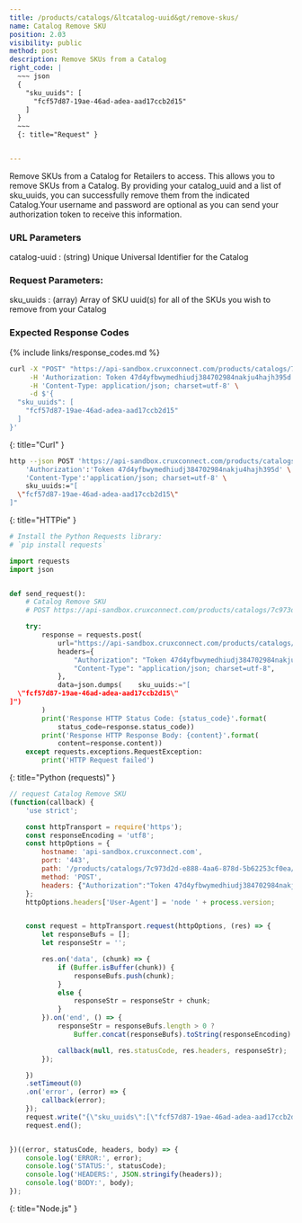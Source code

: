 ```yaml
---
title: /products/catalogs/&ltcatalog-uuid&gt/remove-skus/
name: Catalog Remove SKU
position: 2.03
visibility: public
method: post
description: Remove SKUs from a Catalog
right_code: |
  ~~~ json
  {
    "sku_uuids": [
      "fcf57d87-19ae-46ad-adea-aad17ccb2d15"
    ]
  }
  ~~~
  {: title="Request" }


---
```

Remove SKUs from a Catalog for Retailers to access. This allows you to remove SKUs from a Catalog. By providing your catalog_uuid and a list of sku_uuids, you can successfully remove them from the indicated Catalog.Your username and password are optional as you can send your authorization token to receive this information.

### URL Parameters

catalog-uuid
: (string) Unique Universal Identifier for the Catalog

### Request Parameters:

sku_uuids
: (array) Array of SKU uuid(s) for all of the SKUs you wish to remove from your Catalog

### Expected Response Codes

{% include links/response_codes.md %}


~~~ bash
curl -X "POST" "https://api-sandbox.cruxconnect.com/products/catalogs/7c973d2d-e888-4aa6-878d-5b62253cf0ea/remove-skus/" \
     -H 'Authorization: Token 47d4yfbwymedhiudj384702984nakju4hajh395d' \
     -H 'Content-Type: application/json; charset=utf-8' \
     -d $'{
  "sku_uuids": [
    "fcf57d87-19ae-46ad-adea-aad17ccb2d15"
  ]
}'

~~~
{: title="Curl" }

~~~ bash
http --json POST 'https://api-sandbox.cruxconnect.com/products/catalogs/7c973d2d-e888-4aa6-878d-5b62253cf0ea/remove-skus/' \
    'Authorization':'Token 47d4yfbwymedhiudj384702984nakju4hajh395d' \
    'Content-Type':'application/json; charset=utf-8' \
    sku_uuids:="[
  \"fcf57d87-19ae-46ad-adea-aad17ccb2d15\"
]"

~~~
{: title="HTTPie" }

~~~ python
# Install the Python Requests library:
# `pip install requests`

import requests
import json


def send_request():
    # Catalog Remove SKU
    # POST https://api-sandbox.cruxconnect.com/products/catalogs/7c973d2d-e888-4aa6-878d-5b62253cf0ea/remove-skus/

    try:
        response = requests.post(
            url="https://api-sandbox.cruxconnect.com/products/catalogs/7c973d2d-e888-4aa6-878d-5b62253cf0ea/remove-skus/",
            headers={
                "Authorization": "Token 47d4yfbwymedhiudj384702984nakju4hajh395d",
                "Content-Type": "application/json; charset=utf-8",
            },
            data=json.dumps(    sku_uuids:="[
  \"fcf57d87-19ae-46ad-adea-aad17ccb2d15\"
]")
        )
        print('Response HTTP Status Code: {status_code}'.format(
            status_code=response.status_code))
        print('Response HTTP Response Body: {content}'.format(
            content=response.content))
    except requests.exceptions.RequestException:
        print('HTTP Request failed')

~~~
{: title="Python (requests)" }

~~~ javascript
// request Catalog Remove SKU
(function(callback) {
    'use strict';

    const httpTransport = require('https');
    const responseEncoding = 'utf8';
    const httpOptions = {
        hostname: 'api-sandbox.cruxconnect.com',
        port: '443',
        path: '/products/catalogs/7c973d2d-e888-4aa6-878d-5b62253cf0ea/remove-skus/',
        method: 'POST',
        headers: {"Authorization":"Token 47d4yfbwymedhiudj384702984nakju4hajh395d","Content-Type":"application/json; charset=utf-8"}
    };
    httpOptions.headers['User-Agent'] = 'node ' + process.version;


    const request = httpTransport.request(httpOptions, (res) => {
        let responseBufs = [];
        let responseStr = '';

        res.on('data', (chunk) => {
            if (Buffer.isBuffer(chunk)) {
                responseBufs.push(chunk);
            }
            else {
                responseStr = responseStr + chunk;
            }
        }).on('end', () => {
            responseStr = responseBufs.length > 0 ?
                Buffer.concat(responseBufs).toString(responseEncoding) : responseStr;

            callback(null, res.statusCode, res.headers, responseStr);
        });

    })
    .setTimeout(0)
    .on('error', (error) => {
        callback(error);
    });
    request.write("{\"sku_uuids\":[\"fcf57d87-19ae-46ad-adea-aad17ccb2d15\"]}")
    request.end();


})((error, statusCode, headers, body) => {
    console.log('ERROR:', error);
    console.log('STATUS:', statusCode);
    console.log('HEADERS:', JSON.stringify(headers));
    console.log('BODY:', body);
});

~~~
{: title="Node.js" }

